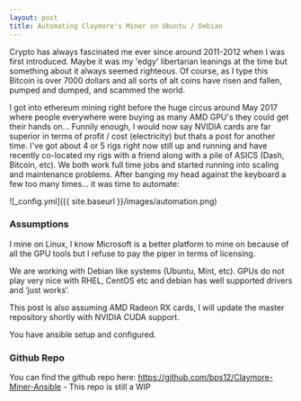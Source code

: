 ```yaml
---
layout: post
title: Automating Claymore's Miner on Ubuntu / Debian
---
```


Crypto has always fascinated me ever since around 2011-2012 when I was first introduced. Maybe it was my 'edgy' libertarian leanings at the time but something about it always seemed righteous. Of course, as I type this Bitcoin is over 7000 dollars and all sorts of alt coins have risen and fallen, pumped and dumped, and scammed the world. 

I got into ethereum mining right before the huge circus around May 2017 where people everywhere were buying as many AMD GPU's they could get their hands on... Funnily enough, I would now say NVIDIA cards are far superior in terms of profit / cost (electricity) but thats a post for another time. I've got about 4 or 5 rigs right now still up and running and have recently co-located my rigs with a friend along with a pile of ASICS (Dash, Bitcoin, etc). We both work full time jobs and started running into scaling and maintenance problems. After banging my head against the keyboard a few too many times… it was time to automate:

![_config.yml]({{ site.baseurl }}/images/automation.png)

### Assumptions
I mine on Linux, I know Microsoft is a better platform to mine on because of all the GPU tools but I refuse to pay the piper in terms of licensing. 

We are working with Debian like systems (Ubuntu, Mint, etc). GPUs do not play very nice with RHEL,  CentOS etc and debian has well supported drivers and ‘just works’. 

This post is also assuming AMD Radeon RX cards, I will update the master repository shortly with NVIDIA CUDA support. 

You have ansible setup and configured. 

### Github Repo
You can find the github repo here: <https://github.com/bps12/Claymore-Miner-Ansible> - This repo is still a WIP

